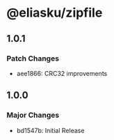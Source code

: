 # @eliasku/zipfile

## 1.0.1

### Patch Changes

- aee1866: CRC32 improvements

## 1.0.0

### Major Changes

- bd1547b: Initial Release
